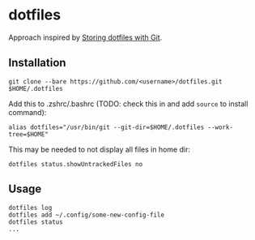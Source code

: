 # dotfiles

Approach inspired by [Storing dotfiles with Git](https://web.archive.org/web/20220308232632/https://engineeringwith.kalkayan.io/series/developer-experience/storing-dotfiles-with-git-this-is-the-way/).

## Installation

```
git clone --bare https://github.com/<username>/dotfiles.git $HOME/.dotfiles
```

Add this to .zshrc/.bashrc (TODO: check this in and add `source` to install command):

```
alias dotfiles="/usr/bin/git --git-dir=$HOME/.dotfiles --work-tree=$HOME"
```

This may be needed to not display all files in home dir:

```
dotfiles status.showUntrackedFiles no
```

## Usage

```
dotfiles log
dotfiles add ~/.config/some-new-config-file
dotfiles status
...
```
